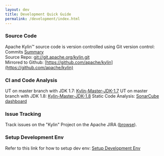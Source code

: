 ```yaml
---
layout: dev
title: Development Quick Guide
permalink: /development/index.html
---
```


### Source Code  
Apache Kylin™ source code is version controlled using Git version control:
Commits [Summary](https://git-wip-us.apache.org/repos/asf?p=kylin.git;a=summary)  
Source Repo: [git://git.apache.org/kylin.git](git://git.apache.org/kylin.git)  
Mirrored to Github: [https://github.com/apache/kylin](https://github.com/apache/kylin)

### CI and Code Analysis
UT on master branch with JDK 1.7: [Kylin-Master-JDK-1.7](https://builds.apache.org/job/Kylin-Master-JDK-1.7/) 
UT on master branch with JDK 1.8: [Kylin-Master-JDK-1.8](https://builds.apache.org/job/Kylin-Master-JDK-1.8/) 
Static Code Analysis: [SonarCube dashboard](https://builds.apache.org/analysis/overview?id=org.apache.kylin%3Akylin)

### Issue Tracking  
Track issues on the "Kylin" Project on the Apache JIRA ([browse](http://issues.apache.org/jira/browse/KYLIN)).

### Setup Development Env  
Refer to this link for how to setup dev env: [Setup Development Env](/development/dev_env.html)